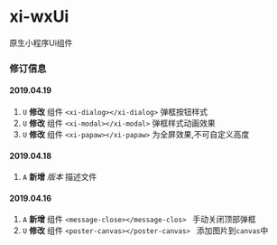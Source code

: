 # xi-wxUi
原生小程序Ui组件
### 修订信息
#### 2019.04.19
  1. `U` __修改__ 组件 ```<xi-dialog></xi-dialog>``` 弹框按钮样式
  2. `U` __修改__ 组件 ```<xi-modal></xi-modal>``` 弹框样式动画效果
  3. `U` __修改__ 组件 ```<xi-papaw></xi-papaw>``` 为全屏效果,不可自定义高度
#### 2019.04.18
  1. `A` __新增__ _版本_ 描述文件
#### 2019.04.16
  1. `A` __新增__ 组件 ```<message-close></message-clos> ```  手动关闭顶部弹框  
  2. `U` __修改__ 组件 ```<poster-canvas></poster-canvas> ``` 添加图片到`canvas`中